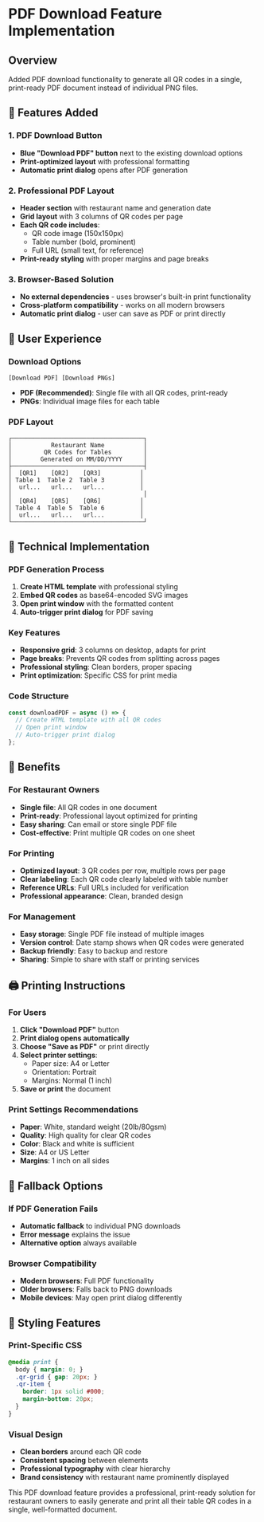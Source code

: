 # PDF Download Feature Implementation

## Overview
Added PDF download functionality to generate all QR codes in a single, print-ready PDF document instead of individual PNG files.

## 🎯 Features Added

### 1. **PDF Download Button**
- **Blue "Download PDF" button** next to the existing download options
- **Print-optimized layout** with professional formatting
- **Automatic print dialog** opens after PDF generation

### 2. **Professional PDF Layout**
- **Header section** with restaurant name and generation date
- **Grid layout** with 3 columns of QR codes per page
- **Each QR code includes**:
  - QR code image (150x150px)
  - Table number (bold, prominent)
  - Full URL (small text, for reference)
- **Print-ready styling** with proper margins and page breaks

### 3. **Browser-Based Solution**
- **No external dependencies** - uses browser's built-in print functionality
- **Cross-platform compatibility** - works on all modern browsers
- **Automatic print dialog** - user can save as PDF or print directly

## 🎨 User Experience

### Download Options
```
[Download PDF] [Download PNGs]
```

- **PDF (Recommended)**: Single file with all QR codes, print-ready
- **PNGs**: Individual image files for each table

### PDF Layout
```
┌─────────────────────────────────────┐
│           Restaurant Name           │
│         QR Codes for Tables         │
│        Generated on MM/DD/YYYY      │
├─────────────────────────────────────┤
│  [QR1]    [QR2]    [QR3]           │
│ Table 1  Table 2  Table 3          │
│  url...   url...   url...          │
│                                     │
│  [QR4]    [QR5]    [QR6]           │
│ Table 4  Table 5  Table 6          │
│  url...   url...   url...          │
└─────────────────────────────────────┘
```

## 🔧 Technical Implementation

### PDF Generation Process
1. **Create HTML template** with professional styling
2. **Embed QR codes** as base64-encoded SVG images
3. **Open print window** with the formatted content
4. **Auto-trigger print dialog** for PDF saving

### Key Features
- **Responsive grid**: 3 columns on desktop, adapts for print
- **Page breaks**: Prevents QR codes from splitting across pages
- **Professional styling**: Clean borders, proper spacing
- **Print optimization**: Specific CSS for print media

### Code Structure
```javascript
const downloadPDF = async () => {
  // Create HTML template with all QR codes
  // Open print window
  // Auto-trigger print dialog
};
```

## 🎯 Benefits

### For Restaurant Owners
- **Single file**: All QR codes in one document
- **Print-ready**: Professional layout optimized for printing
- **Easy sharing**: Can email or store single PDF file
- **Cost-effective**: Print multiple QR codes on one sheet

### For Printing
- **Optimized layout**: 3 QR codes per row, multiple rows per page
- **Clear labeling**: Each QR code clearly labeled with table number
- **Reference URLs**: Full URLs included for verification
- **Professional appearance**: Clean, branded design

### For Management
- **Easy storage**: Single PDF file instead of multiple images
- **Version control**: Date stamp shows when QR codes were generated
- **Backup friendly**: Easy to backup and restore
- **Sharing**: Simple to share with staff or printing services

## 🖨️ Printing Instructions

### For Users
1. **Click "Download PDF"** button
2. **Print dialog opens automatically**
3. **Choose "Save as PDF"** or print directly
4. **Select printer settings**:
   - Paper size: A4 or Letter
   - Orientation: Portrait
   - Margins: Normal (1 inch)
5. **Save or print** the document

### Print Settings Recommendations
- **Paper**: White, standard weight (20lb/80gsm)
- **Quality**: High quality for clear QR codes
- **Color**: Black and white is sufficient
- **Size**: A4 or US Letter
- **Margins**: 1 inch on all sides

## 🔄 Fallback Options

### If PDF Generation Fails
- **Automatic fallback** to individual PNG downloads
- **Error message** explains the issue
- **Alternative option** always available

### Browser Compatibility
- **Modern browsers**: Full PDF functionality
- **Older browsers**: Falls back to PNG downloads
- **Mobile devices**: May open print dialog differently

## 🎨 Styling Features

### Print-Specific CSS
```css
@media print {
  body { margin: 0; }
  .qr-grid { gap: 20px; }
  .qr-item { 
    border: 1px solid #000;
    margin-bottom: 20px;
  }
}
```

### Visual Design
- **Clean borders** around each QR code
- **Consistent spacing** between elements
- **Professional typography** with clear hierarchy
- **Brand consistency** with restaurant name prominently displayed

This PDF download feature provides a professional, print-ready solution for restaurant owners to easily generate and print all their table QR codes in a single, well-formatted document.